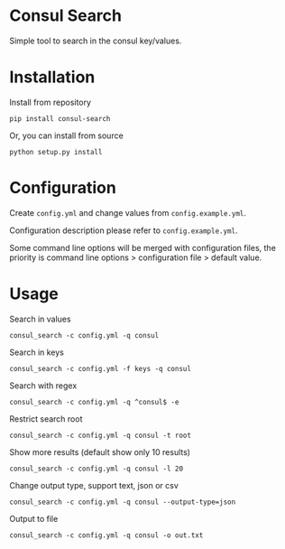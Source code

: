 Consul Search
=============

Simple tool to search in the consul key/values.

# Installation

Install from repository
```
pip install consul-search
```

Or, you can install from source
```
python setup.py install
```

# Configuration

Create `config.yml` and change values from `config.example.yml`.

Configuration description please refer to `config.example.yml`.

Some command line options will be merged with configuration files, the priority is command line options > configuration file > default value.

# Usage

Search in values

```
consul_search -c config.yml -q consul
```

Search in keys

```
consul_search -c config.yml -f keys -q consul
```

Search with regex
```
consul_search -c config.yml -q ^consul$ -e
```

Restrict search root
```
consul_search -c config.yml -q consul -t root
```

Show more results (default show only 10 results)
```
consul_search -c config.yml -q consul -l 20
```

Change output type, support text, json or csv
```
consul_search -c config.yml -q consul --output-type=json
```

Output to file
```
consul_search -c config.yml -q consul -o out.txt
```
